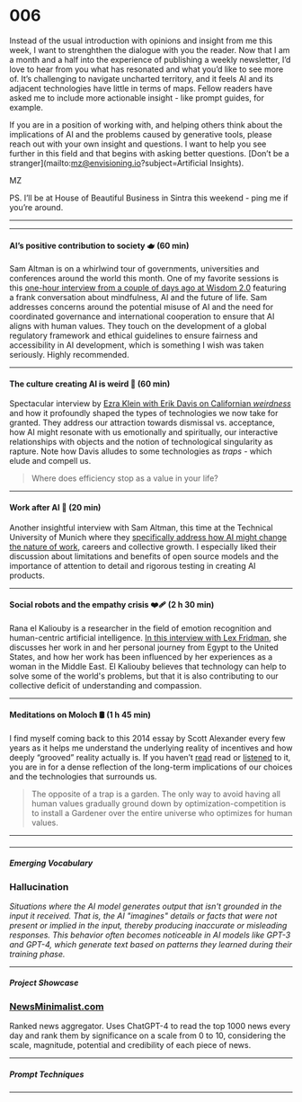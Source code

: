 # 006

Instead of the usual introduction with opinions and insight from me this week, I want to strenghthen the dialogue with you the reader. Now that I am a month and a half into the experience of publishing a weekly newsletter, I’d love to hear from you what has resonated and what you’d like to see more of. It’s challenging to navigate uncharted territory, and it feels AI and its adjacent technologies have little in terms of maps. Fellow readers have asked me to include more actionable insight - like prompt guides, for example.

If you are in a position of working with, and helping others think about the implications of AI and the problems caused by generative tools, please reach out with your own insight and questions. I want to help you see further in this field and that begins with asking better questions. [Don’t be a stranger](mailto:mz@envisioning.io?subject=Artificial Insights).

MZ

PS. I’ll be at House of Beautiful Business in Sintra this weekend - ping me if you’re around.

* * *

* * *

#### AI’s positive contribution to society 🫖 \(60 min\)

Sam Altman is on a whirlwind tour of governments, universities and conferences around the world this month. One of my favorite sessions is this [one-hour interview from a couple of days ago at Wisdom 2.0](https://www.youtube.com/watch?v=hn1Y6GVWUV0) featuring a frank conversation about mindfulness, AI and the future of life. Sam addresses concerns around the potential misuse of AI and the need for coordinated governance and international cooperation to ensure that AI aligns with human values. They touch on the development of a global regulatory framework and ethical guidelines to ensure fairness and accessibility in AI development, which is something I wish was taken seriously. Highly recommended.

* * *

#### The culture creating AI is weird 🍓 \(60 min\)

Spectacular interview by [Ezra Klein with Erik Davis on Californian ](https://podcasts.apple.com/pt/podcast/the-ezra-klein-show/id1548604447?i=1000611417980)_[weirdness](https://podcasts.apple.com/pt/podcast/the-ezra-klein-show/id1548604447?i=1000611417980)_ and how it profoundly shaped the types of technologies we now take for granted. They address our attraction towards dismissal vs. acceptance, how AI might resonate with us emotionally and spiritually, our interactive relationships with objects and the notion of technological singularity as rapture. Note how Davis alludes to some technologies as _traps_ \- which elude and compell us.

> Where does efficiency stop as a value in your life?

* * *

#### Work after AI 🔧 \(20 min\)

Another insightful interview with Sam Altman, this time at the Technical University of Munich where they [specifically address how AI might change the nature of work](https://youtu.be/uaQZIK9gvNo?t=783), careers and collective growth. I especially liked their discussion about limitations and benefits of open source models and the importance of attention to detail and rigorous testing in creating AI products.

* * *

#### Social robots and the empathy crisis ❤️‍🩹 \(2 h 30 min\)

Rana el Kaliouby is a researcher in the field of emotion recognition and human-centric artificial intelligence. [In this interview with Lex Fridman](https://www.youtube.com/watch?v=36_rM7wpN5A), she discusses her work in and her personal journey from Egypt to the United States, and how her work has been influenced by her experiences as a woman in the Middle East. El Kaliouby believes that technology can help to solve some of the world's problems, but that it is also contributing to our collective deficit of understanding and compassion.

* * *

#### Meditations on Moloch 🛢️ \(1 h 45 min\)

I find myself coming back to this 2014 essay by Scott Alexander every few years as it helps me understand the underlying reality of incentives and how deeply “grooved” reality actually is. If you haven’t [read](https://www.slatestarcodexabridged.com/Meditations-On-Moloch) read or [listened](https://sscpodcast.libsyn.com/meditations-on-moloch) to it, you are in for a dense reflection of the long-term implications of our choices and the technologies that surrounds us.

> The opposite of a trap is a garden. The only way to avoid having all human values gradually ground down by optimization-​competition is to install a Gardener over the entire universe who optimizes for human values.

* * *

####

* * *

##### Emerging Vocabulary

### **Hallucination**

_Situations where the AI model generates output that isn't grounded in the input it received. That is, the AI "imagines" details or facts that were not present or implied in the input, thereby producing inaccurate or misleading responses. This behavior often becomes noticeable in AI models like GPT-3 and GPT-4, which generate text based on patterns they learned during their training phase._

* * *

##### **Project Showcase**

### **[NewsMinimalist.com](https://www.newsminimalist.com)**

Ranked news aggregator. Uses ChatGPT-4 to read the top 1000 news every day and rank them by significance on a scale from 0 to 10, considering the scale, magnitude, potential and credibility of each piece of news.

* * *

##### Prompt Techniques

* * *